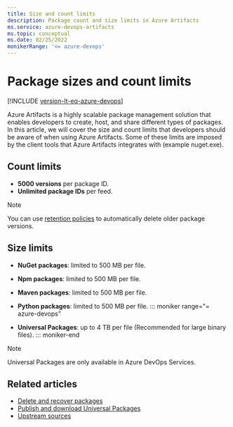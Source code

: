 ```yaml
---
title: Size and count limits
description: Package count and size limits in Azure Artifacts 
ms.service: azure-devops-artifacts
ms.topic: conceptual
ms.date: 02/25/2022
monikerRange: '<= azure-devops'
---
```


# Package sizes and count limits

[!INCLUDE [version-lt-eq-azure-devops](../../includes/version-lt-eq-azure-devops.md)]

Azure Artifacts is a highly scalable package management solution that enables developers to create, host, and share different types of packages. In this article, we will cover the size and count limits that developers should be aware of when using Azure Artifacts. Some of these limits are imposed by the client tools that Azure Artifacts integrates with (example nuget.exe).

## Count limits

- **5000 versions** per package ID.
- **Unlimited package IDs** per feed.

> [!NOTE]
> You can use [retention policies](../how-to/delete-and-recover-packages.md#delete-packages-automatically-with-retention-policies) to automatically delete older package versions.

## Size limits

- **NuGet packages**: limited to 500 MB per file.

- **Npm packages**: limited to 500 MB per file.

- **Maven packages**: limited to 500 MB per file.

- **Python packages**: limited to 500 MB per file.
::: moniker range="= azure-devops" 
- **Universal Packages**: up to 4 TB per file (Recommended for large binary files).
::: moniker-end

> [!NOTE]
> Universal Packages are only available in Azure DevOps Services.

## Related articles

- [Delete and recover packages](../how-to/delete-and-recover-packages.md)
- [Publish and download Universal Packages](../quickstarts/universal-packages.md)
- [Upstream sources](../tutorials/protect-oss-packages-with-upstream-sources.md)
